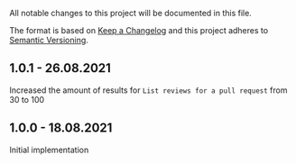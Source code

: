 All notable changes to this project will be documented in this file.

The format is based on [Keep a Changelog](http://keepachangelog.com/)
and this project adheres to [Semantic Versioning](http://semver.org/).

## 1.0.1 - 26.08.2021

Increased the amount of results for `List reviews for a pull request` from 30 to 100

## 1.0.0 - 18.08.2021

Initial implementation
